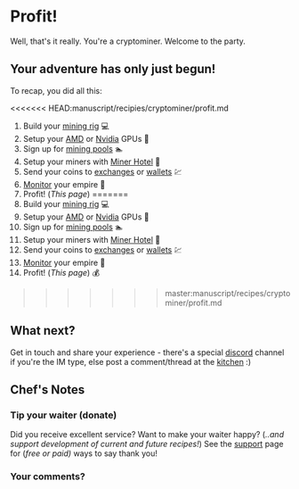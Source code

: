 # Profit! 

Well, that's it really. You're a cryptominer. Welcome to the party.

## Your adventure has only just begun!

To recap, you did all this:

<<<<<<< HEAD:manuscript/recipies/cryptominer/profit.md
1. Build your [mining rig](/recipies/cryptominer/mining-rig/) 💻
2. Setup your [AMD](/recipies/cryptominer/amd-gpu/) or [Nvidia](/recipies/cryptominer/nvidia-gpu/) GPUs 🎨
3. Sign up for [mining pools](/recipies/cryptominer/mining-pool/) :swimmer:
4. Setup your miners with [Miner Hotel](/recipies/cryptominer/minerhotel/) 🏨
5. Send your coins to [exchanges](/recipies/cryptominer/exchange/)  or [wallets](/recipies/cryptominer/wallet/) 💹
6. [Monitor](/recipies/cryptominer/monitor/) your empire :heartbeat:
7. Profit! (_This page_) 
=======
1. Build your [mining rig](/recipes/cryptominer/mining-rig/) 💻
2. Setup your [AMD](/recipes/cryptominer/amd-gpu/) or [Nvidia](/recipes/cryptominer/nvidia-gpu/) GPUs 🎨
3. Sign up for [mining pools](/recipes/cryptominer/mining-pool/) :swimmer:
4. Setup your miners with [Miner Hotel](/recipes/cryptominer/minerhotel/) 🏨
5. Send your coins to [exchanges](/recipes/cryptominer/exchange/)  or [wallets](/recipes/cryptominer/wallet/) 💹
6. [Monitor](/recipes/cryptominer/monitor/) your empire :heartbeat:
7. Profit! (_This page_) 💰
>>>>>>> master:manuscript/recipes/cryptominer/profit.md


## What next?

Get in touch and share your experience - there's a special [discord](https://discord.gg/Y9aUhrj) channel if you're the IM type, else post a comment/thread at the [kitchen](http://discourse.geek-kitchen.funkypenguin.co.nz/) :)

## Chef's Notes

### Tip your waiter (donate) 

Did you receive excellent service? Want to make your waiter happy? (_..and support development of current and future recipes!_) See the [support](/support/) page for (_free or paid)_ ways to say thank you! 

### Your comments? 

